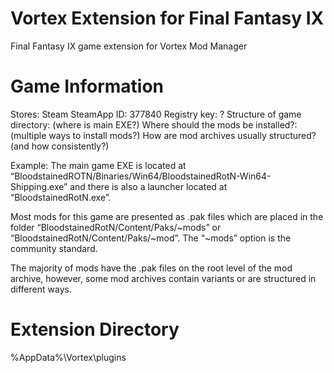 # Vortex Extension for Final Fantasy IX
 Final Fantasy IX game extension for Vortex Mod Manager

# Game Information
Stores: Steam
SteamApp ID: 377840
Registry key: ?
Structure of game directory: (where is main EXE?)
Where should the mods be installed?: (multiple ways to install mods?)
How are mod archives usually structured? (and how consistently?)

Example:
 The main game EXE is located at “BloodstainedROTN/Binaries/Win64/BloodstainedRotN-Win64-Shipping.exe” and there is also a launcher located at “BloodstainedRotN.exe”.

 Most mods for this game are presented as .pak files which are placed in the folder “BloodstainedRotN/Content/Paks/~mods” or “BloodstainedRotN/Content/Paks/~mod”. The “~mods” option is the community standard.

 The majority of mods have the .pak files on the root level of the mod archive, however, some mod archives contain variants or are structured in different ways.

 # Extension Directory
 %AppData%\Vortex\plugins
